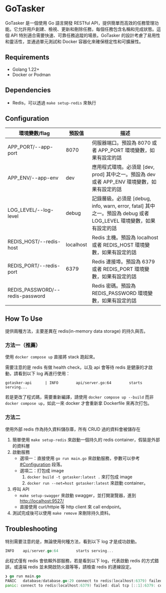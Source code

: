 # GoTasker

GoTasker 是一個使用 Go 語言開發 RESTful API，提供簡單而高效的任務管理功能。它允許用戶創建、檢視、更新和刪除任務，每個任務包含名稱和完成狀態。這個 API 特別適合需要快速、可靠任務追蹤的場景。GoTasker 的設計考慮了易用性和靈活性，並通過單元測試和 Docker 容器化來確保穩定性和可擴展性。

## Requirements

- Golang 1.22+
- Docker or Podman

## Dependencies

- Redis，可以透過 `make setup-redis` 來執行

## Configuration

| 環境變數/flag                 | 預設值       | 描述                                                                                                   |
| ------------------------------ | ------------ | ------------------------------------------------------------------------------------------------------ |
| APP_PORT/--app-port            | 8070         | 伺服器端口。預設為 8070 或者 APP_PORT 環境變數，如果有設定的話                                    |
| APP_ENV/--app-env             | dev          | 應用程式環境。必須是 [dev, prod] 其中之一。預設為 dev 或者 APP_ENV 環境變數，如果有設定的話  |
| LOG_LEVEL/--log-level         | debug        | 記錄層級。必須是 [debug, info, warn, error, fatal] 其中之一。預設為 debug 或者 LOG_LEVEL 環境變數，如果有設定的話 |
| REDIS_HOST/--redis-host        | localhost    | Redis 主機。預設為 localhost 或者 REDIS_HOST 環境變數，如果有設定的話                                          |
| REDIS_PORT/--redis-port        | 6379         | Redis 連接埠。預設為 6379 或者 REDIS_PORT 環境變數，如果有設定的話                                            |
| REDIS_PASSWORD/--redis-password |             | Redis 密碼。預設為 REDIS_PASSWORD 環境變數，如果有設定的話                                                         |

## How To Use

提供兩種方法，主要差異在 redis(in-memory data storage) 的持久與否。

### 方法一（推薦）

使用 `docker compose up` 直接將 stack 跑起來。

需要注意的是 redis 有做 health check，以及 api 會等待 redis 是健康的才啟動，請看到以下 log 再進行使用：

```shell
gotasker-api      | INFO        api/server.go:64        starts serving...
```

若是更改了程式碼，需要重新編譯，請使用 `docker compose up --build` 而非 `docker compose up`，如此一來 docker 才會重新拿 Dockerfile 來再次打包。

### 方法二

使用外部 redis 作為持久資料儲存庫，所有 CRUD 過的資料會被儲存在

1. 簡單使用 `make setup-redis` 來啟動一個持久的 redis container，假裝是外部的資料層
1. 啟動服務
    - 選項一：直接使用 `go run main.go` 來啟動服務，參數可以參考 [#Configuration](#Configuration) 段落。
    - 選項二：打包成 image
        1. `docker build -t gotasker:latest .` 來打包成 image
        1. `docker run --net=host gotasker:latest` 來啟動 container。
1. 呼叫 API
    - `make setup-swagger` 來啟動 swagger，並打開瀏覽器，進到 <http://localhost:9527/>
    - 直接使用 curl/httpie 等 http client 來 call endpoint。
1. 測試完成後可以使用 `make remove` 來刪除持久資料。

## Troubleshooting

特別需要注意的是，無論使用何種方法，看到以下 log 才是成功啟動。

```go
INFO    api/server.go:64        starts serving...
```

此程式僅有 redis 會依賴外部服務，若是看到以下 log，代表啟動 redis 的方式錯誤，或遠端 redis 並未開啟防火牆等等，請檢查 redis 的連線設定。

```go
❯ go run main.go
PANIC   database/database.go:29 connect to redis(localhost:6379) failed: dial tcp [::1]:6379: connect: connection refused
panic: connect to redis(localhost:6379) failed: dial tcp [::1]:6379: connect: connection refused
```
